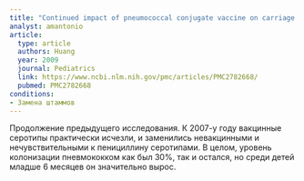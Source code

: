 ```yaml
---
title: "Continued impact of pneumococcal conjugate vaccine on carriage in young children"
analyst: amantonio
article:
  type: article
  authors: Huang
  year: 2009
  journal: Pediatrics
  link: https://www.ncbi.nlm.nih.gov/pmc/articles/PMC2782668/
  pubmed: PMC2782668
conditions:
- Замена штаммов
---
```


Продолжение предыдущего исследования. К 2007-у году вакцинные серотипы практически исчезли, и заменились невакцинными и нечувствительными к пенициллину серотипами. В целом, уровень колонизации пневмококком как был 30%, так и остался, но среди детей младше 6 месяцев он значительно вырос.
